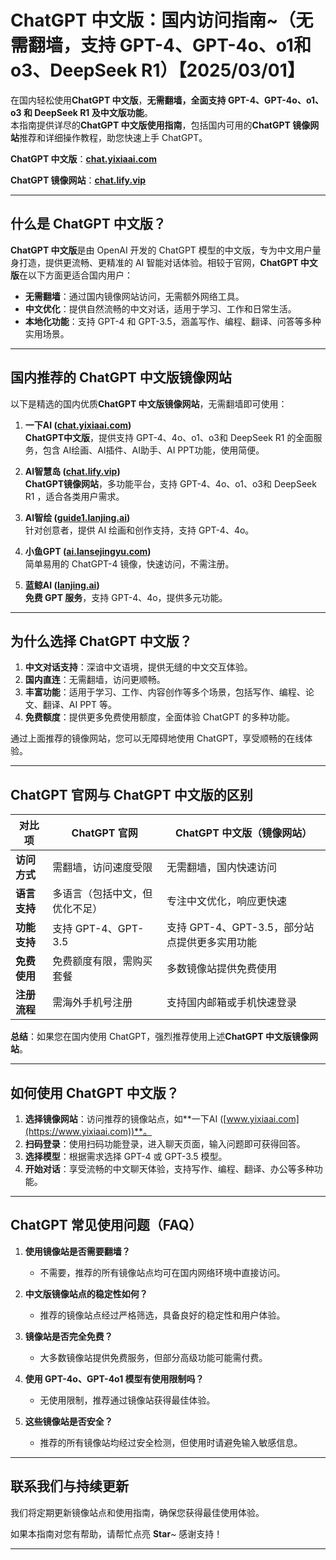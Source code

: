 # ChatGPT 中文版：国内访问指南~（无需翻墙，支持 GPT-4、GPT-4o、o1和o3、DeepSeek R1）【2025/03/01】

在国内轻松使用**ChatGPT 中文版**，**无需翻墙，全面支持 GPT-4、GPT-4o、o1、o3 和 DeepSeek R1 及中文版功能**。   
本指南提供详尽的**ChatGPT 中文版使用指南**，包括国内可用的**ChatGPT 镜像网站**推荐和详细操作教程，助您快速上手 ChatGPT。

**ChatGPT 中文版**：**[chat.yixiaai.com](https://chat.yixiaai.com)**

**ChatGPT 镜像网站**：**[chat.lify.vip](https://www.yixiaai.com)**

---

## 什么是 ChatGPT 中文版？

**ChatGPT 中文版**是由 OpenAI 开发的 ChatGPT 模型的中文版，专为中文用户量身打造，提供更流畅、更精准的 AI 智能对话体验。相较于官网，**ChatGPT 中文版**在以下方面更适合国内用户：

- **无需翻墙**：通过国内镜像网站访问，无需额外网络工具。
- **中文优化**：提供自然流畅的中文对话，适用于学习、工作和日常生活。
- **本地化功能**：支持 GPT-4 和 GPT-3.5，涵盖写作、编程、翻译、问答等多种实用场景。

---

## 国内推荐的 ChatGPT 中文版镜像网站

以下是精选的国内优质**ChatGPT 中文版镜像网站**，无需翻墙即可使用：

1. **一下AI ([chat.yixiaai.com](https://chat.yixiaai.com/))**   
   **ChatGPT中文版**，提供支持 GPT-4、4o、o1、o3和 DeepSeek R1 的全面服务，包含 AI绘画、AI插件、AI助手、AI PPT功能，使用简便。

2. **AI智慧岛 ([chat.lify.vip](https://www.yixiaai.com/))**  
   **ChatGPT镜像网站**，多功能平台，支持 GPT-4、4o、o1、o3和 DeepSeek R1 ，适合各类用户需求。

3. **AI智绘 ([guide1.lanjing.ai](https://guide1.lanjing.ai/))**  
   针对创意者，提供 AI 绘画和创作支持，支持 GPT-4、4o。

4. **小鱼GPT ([ai.lansejingyu.com](https://ai.lansejingyu.com/))**  
   简单易用的 ChatGPT-4 镜像，快速访问，不需注册。

5. **蓝鲸AI ([lanjing.ai](https://lanjing.ai/))**  
   **免费 GPT 服务**，支持 GPT-4、4o，提供多元功能。

---

## 为什么选择 ChatGPT 中文版？

1. **中文对话支持**：深谙中文语境，提供无缝的中文交互体验。
2. **国内直连**：无需翻墙，访问更顺畅。
3. **丰富功能**：适用于学习、工作、内容创作等多个场景，包括写作、编程、论文、翻译、AI PPT 等。
4. **免费额度**：提供更多免费使用额度，全面体验 ChatGPT 的多种功能。

通过上面推荐的镜像网站，您可以无障碍地使用 ChatGPT，享受顺畅的在线体验。

---

## ChatGPT 官网与 ChatGPT 中文版的区别

| 对比项       | ChatGPT 官网                 | ChatGPT 中文版（镜像网站）        |
|--------------|------------------------------|-----------------------------------|
| **访问方式** | 需翻墙，访问速度受限         | 无需翻墙，国内快速访问             |
| **语言支持** | 多语言（包括中文，但优化不足）| 专注中文优化，响应更快速           |
| **功能支持** | 支持 GPT-4、GPT-3.5          | 支持 GPT-4、GPT-3.5，部分站点提供更多实用功能 |
| **免费使用** | 免费额度有限，需购买套餐     | 多数镜像站提供免费使用             |
| **注册流程** | 需海外手机号注册             | 支持国内邮箱或手机快速登录         |

**总结**：如果您在国内使用 ChatGPT，强烈推荐使用上述**ChatGPT 中文版镜像网站**。

---

## 如何使用 ChatGPT 中文版？

1. **选择镜像网站**：访问推荐的镜像站点，如**一下AI ([www.yixiaai.com](https://www.yixiaai.com))**。
2. **扫码登录**：使用扫码功能登录，进入聊天页面，输入问题即可获得回答。
3. **选择模型**：根据需求选择 GPT-4 或 GPT-3.5 模型。
4. **开始对话**：享受流畅的中文聊天体验，支持写作、编程、翻译、办公等多种功能。

---

## ChatGPT 常见使用问题（FAQ）

1. **使用镜像站是否需要翻墙？**
   - 不需要，推荐的所有镜像站点均可在国内网络环境中直接访问。

2. **中文版镜像站点的稳定性如何？**
   - 推荐的镜像站点经过严格筛选，具备良好的稳定性和用户体验。

3. **镜像站是否完全免费？**
   - 大多数镜像站提供免费服务，但部分高级功能可能需付费。

4. **使用 GPT-4o、GPT-4o1 模型有使用限制吗？**
   - 无使用限制，推荐通过镜像站获得最佳体验。

5. **这些镜像站是否安全？**
   - 推荐的所有镜像站均经过安全检测，但使用时请避免输入敏感信息。

---

## 联系我们与持续更新

我们将定期更新镜像站点和使用指南，确保您获得最佳使用体验。

如果本指南对您有帮助，请帮忙点亮 **Star**~ 感谢支持！

---
